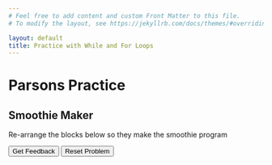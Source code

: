 ```yaml
---
# Feel free to add content and custom Front Matter to this file.
# To modify the layout, see https://jekyllrb.com/docs/themes/#overriding-theme-defaults

layout: default
title: Practice with While and For Loops
---
```

# Parsons Practice

## Smoothie Maker
Re-arrange the blocks below so they make the smoothie program

<div id="example-sortableTrash" class="sortable-code"></div> 
<div id="example-sortable" class="sortable-code"></div> 
<div style="clear:both;"></div> 
<p> 
    <input id="example-feedbackLink" value="Get Feedback" type="button" /> 
    <input id="example-newInstanceLink" value="Reset Problem" type="button" /> 
</p> 
<script type="text/javascript"> 
(function(){
  var initial = "print(“You’re making a smoothie”)\n" +
    "ingredients_added = 0\n" +
    "ingredient_list = “”\n" +
    "while ingredients_added &lt; 5:\n" +
    "	ingredient = input(“Add an ingredient to your smoothie (or type &#039;done’): ”)\n" +
    "	if ingredient == “done”:\n" +
    "		print(“Finishing your smoothie early!”)\n" +
    "		break\n" +
    "	print(“Added ” + ingredient + “ to the blender.”)\n" +
    "	ingredient_list = ingredient_list + ingredient + “ ”\n" +
    "	ingredients_added += 1\n" +
    "print(“Your ” + ingredient_list + “smoothie is ready!”)\n" +
    "print(“Total number of ingredients: ” + str(ingredients_added))\n" +
    "if ingredient == done#distractor\n" +
    "if ingredient = &quot;done&quot;#distractor\n" +
    "print(&quot;ingredient)#distractor";
  var parsonsPuzzle = new ParsonsWidget({
    "sortableId": "example-sortable",
    "max_wrong_lines": 10,
    "grader": ParsonsWidget._graders.UnitTestGrader,
    "exec_limit": 2500,
    "can_indent": true,
    "x_indent": 50,
    "lang": "en",
    "show_feedback": true,
    "trashId": "example-sortableTrash",
    "unittests": "import unittestparson\nclass myTests(unittestparson.unittest):\n  def test_0(self):\n    self.assertEqual(,,)\n_test_result = myTests().main()"
  });
  parsonsPuzzle.init(initial);
  parsonsPuzzle.shuffleLines();
  $("#example-newInstanceLink").click(function(event){ 
      event.preventDefault(); 
      parsonsPuzzle.shuffleLines(); 
  }); 
  $("#example-feedbackLink").click(function(event){ 
      event.preventDefault(); 
      parsonsPuzzle.getFeedback(); 
  }); 
})(); 
</script>


